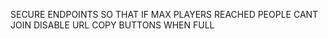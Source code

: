 SECURE ENDPOINTS SO THAT IF MAX PLAYERS REACHED PEOPLE CANT JOIN
DISABLE URL COPY BUTTONS WHEN FULL

